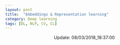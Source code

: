 ```yaml
---
layout: post
title:  "Embeddings & Representation learning"
category: Deep learning
tags: [DL, NLP, CV, CL]
---
```






<center> Update: 08/03/2018_18:37:00</center>

  	

